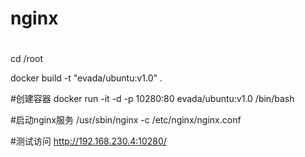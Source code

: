# nginx


#
cd /root

docker build -t "evada/ubuntu:v1.0" .

#创建容器
docker run -it -d -p 10280:80 evada/ubuntu:v1.0 /bin/bash

#启动nginx服务
/usr/sbin/nginx -c /etc/nginx/nginx.conf

#测试访问
http://192.168.230.4:10280/
